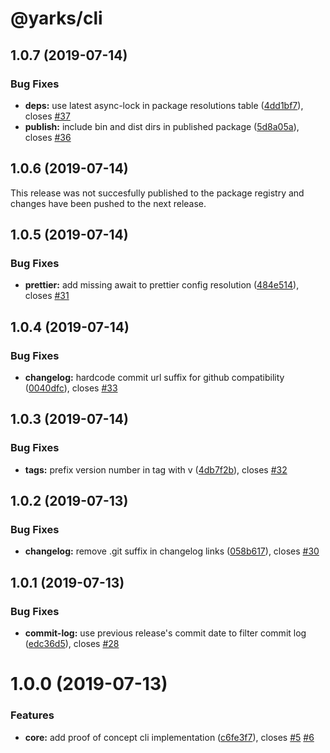 # @yarks/cli

## 1.0.7 (2019-07-14)

### Bug Fixes

- **deps:** use latest async-lock in package resolutions table
  ([4dd1bf7](https://github.com/meatwallace/yarks/commit/4dd1bf7)), closes
  [#37](https://github.com/meatwallace/yarks/issues/37)
- **publish:** include bin and dist dirs in published package
  ([5d8a05a](https://github.com/meatwallace/yarks/commit/5d8a05a)), closes
  [#36](https://github.com/meatwallace/yarks/issues/36)

## 1.0.6 (2019-07-14)

This release was not succesfully published to the package registry and changes
have been pushed to the next release.

## 1.0.5 (2019-07-14)

### Bug Fixes

- **prettier:** add missing await to prettier config resolution
  ([484e514](https://github.com/meatwallace/yarks/commit/484e514)), closes
  [#31](https://github.com/meatwallace/yarks/issues/31)

## 1.0.4 (2019-07-14)

### Bug Fixes

- **changelog:** hardcode commit url suffix for github compatibility
  ([0040dfc](https://github.com/meatwallace/yarks/commit/0040dfc)), closes
  [#33](https://github.com/meatwallace/yarks/issues/33)

## 1.0.3 (2019-07-14)

### Bug Fixes

- **tags:** prefix version number in tag with v
  ([4db7f2b](https://github.com/meatwallace/yarks/commit/4db7f2b)), closes
  [#32](https://github.com/meatwallace/yarks/issues/32)

## 1.0.2 (2019-07-13)

### Bug Fixes

- **changelog:** remove .git suffix in changelog links
  ([058b617](https://github.com/meatwallace/yarks/commit/058b617)), closes
  [#30](https://github.com/meatwallace/yarks/issues/30)

## 1.0.1 (2019-07-13)

### Bug Fixes

- **commit-log:** use previous release's commit date to filter commit log
  ([edc36d5](https://github.com/meatwallace/yarks/commit/edc36d5)), closes
  [#28](https://github.com/meatwallace/yarks/issues/28)

# 1.0.0 (2019-07-13)

### Features

- **core:** add proof of concept cli implementation
  ([c6fe3f7](https://github.com/meatwallace/yarks/commit/c6fe3f7)), closes
  [#5](https://github.com/meatwallace/yarks/issues/5)
  [#6](https://github.com/meatwallace/yarks/issues/6)
